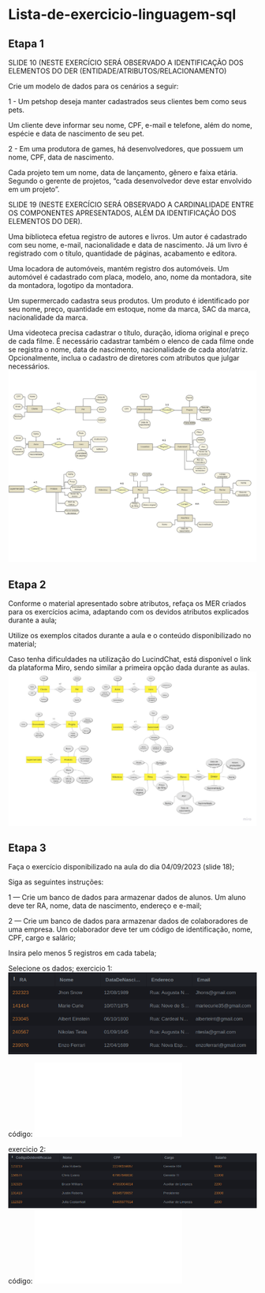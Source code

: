 # Lista-de-exercicio-linguagem-sql
## Etapa 1

SLIDE 10 (NESTE EXERCÍCIO SERÁ OBSERVADO A IDENTIFICAÇÃO DOS ELEMENTOS DO DER (ENTIDADE/ATRIBUTOS/RELACIONAMENTO)

Crie um modelo de dados para os cenários a seguir:

1 - Um petshop deseja manter cadastrados seus clientes bem como seus pets.

Um cliente deve informar seu nome, CPF, e-mail e telefone, além do nome, espécie e data de nascimento de seu pet.

2 - Em uma produtora de games, há desenvolvedores, que possuem um nome, CPF, data de nascimento.

Cada projeto tem um nome, data de lançamento, gênero e faixa etária. Segundo o gerente de projetos, “cada desenvolvedor deve estar envolvido em um projeto”.

SLIDE 19 (NESTE EXERCÍCIO SERÁ OBSERVADO A CARDINALIDADE ENTRE OS COMPONENTES APRESENTADOS, ALÉM DA IDENTIFICAÇÃO DOS ELEMENTOS DO DER).

Uma biblioteca efetua registro de autores e livros. Um autor é cadastrado com seu nome, e-mail, nacionalidade e data de nascimento. Já um livro é registrado com o título, quantidade de páginas, acabamento e editora.

Uma locadora de automóveis, mantém registro dos automóveis. Um automóvel é cadastrado com placa, modelo, ano, nome da montadora, site da montadora, logotipo da montadora.

Um supermercado cadastra seus produtos. Um produto é identificado por seu nome, preço, quantidade em estoque, nome da marca, SAC da marca, nacionalidade da marca.

Uma videoteca precisa cadastrar o título, duração, idioma original e preço de cada filme. É necessário cadastrar também o elenco de cada filme onde se registra o nome, data de nascimento, nacionalidade de cada ator/atriz. Opcionalmente, inclua o cadastro de diretores com atributos que julgar necessários.
![etapa1](etapa1-1.png)

## Etapa 2

Conforme o material apresentado sobre atributos, refaça os MER criados para os exercícios acima, adaptando com os devidos atributos explicados durante a aula;

Utilize os exemplos citados durante a aula e o conteúdo disponibilizado no material;

Caso tenha dificuldades na utilização do LucindChat, está disponível o link da plataforma Miro, sendo similar a primeira opção dada durante as aulas.
![etapa2](etapa_2-1.png)

## Etapa 3
Faça o exercício disponibilizado na aula do dia 04/09/2023 (slide 18);

Siga as seguintes instruções:

1 — Crie um banco de dados para armazenar dados de alunos. Um aluno deve ter RA, nome, data de nascimento, endereço e e-mail;

2 — Crie um banco de dados para armazenar dados de colaboradores de uma empresa. Um colaborador deve ter um código de identificação, nome, CPF, cargo e salário;

Insira pelo menos 5 registros em cada tabela;

Selecione os dados;
exercicio 1:
![Exercicio1](etapa3_exercicio1.png)


código: ![etapa3_exercicio1](Etapa3_exercicio1_banco_de_dados.txt)

exercicio 2:
![Exercicio2](etapa3_exercicio2.png)
código: ![etapa3_exercicio2](Etapa3_exercicio2_banco_de_dados.txt)
